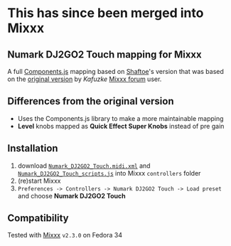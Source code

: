 # This has since been merged into Mixxx

## Numark DJ2GO2 Touch mapping for Mixxx

A full [Components.js][components] mapping based on [Shaftoe][shaftoe]'s version that was based on the [original version][original] by *Kafuzke* [Mixxx forum][mixxx-forum] user.

## Differences from the original version

- Uses the Components.js library to make a more maintainable mapping
- **Level** knobs mapped as **Quick Effect Super Knobs** instead of pre gain

## Installation

1. download [`Numark_DJ2GO2_Touch.midi.xml`](Numark_DJ2GO2_Touch.midi.xml) and [`Numark_DJ2GO2_Touch_scripts.js`](Numark_DJ2GO2_Touch_scripts.js) into Mixxx `controllers` folder
1. (re)start Mixxx
1. `Preferences -> Controllers -> Numark DJ2GO2 Touch -> Load preset` and choose **Numark DJ2GO2 Touch**

## Compatibility

Tested with [Mixxx][mixxx] `v2.3.0` on Fedora 34

[components]: <https://github.com/mixxxdj/mixxx/wiki/Components-JS>
[mixxx-forum]: <https://www.mixxx.org/forums/viewtopic.php?f=7&t=13376>
[mixxx]: <https://mixxx.org/>
[original]: <https://www.mixxx.org/forums/download/file.php?id=2887&sid=698869103ca58eb81eaad3516d8d052d>
[pancake]: <https://www.mixxx.org/forums/viewtopic.php?f=7&t=13376#p44534>
[shaftoe]: <https://github.com/shaftoe>